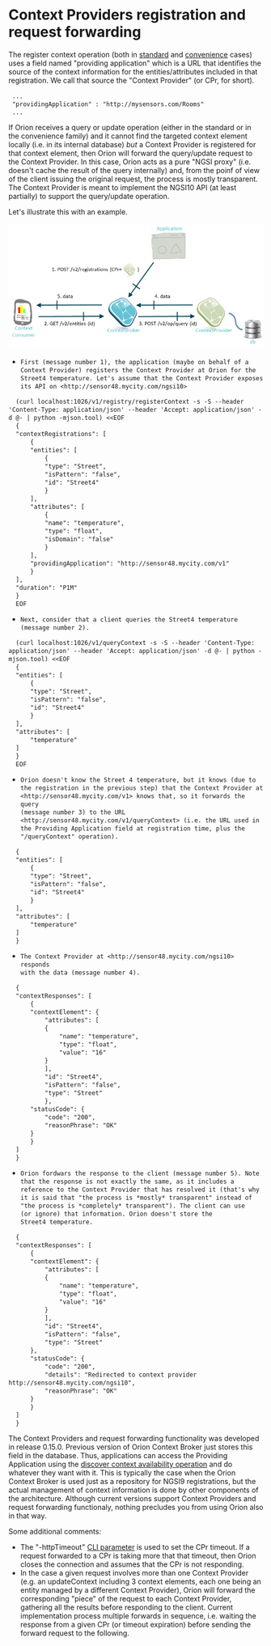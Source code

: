 # Context Providers registration and request forwarding

The register context operation (both in
[standard](#Register_Context_operation "wikilink") and
[convenience](#Convenience_Register_Context "wikilink") cases) uses a
field named "providing application" which is a URL that identifies the
source of the context information for the entities/attributes included
in that registration. We call that source the "Context Provider" (or
CPr, for short).

     ...                                                                           
     "providingApplication" : "http://mysensors.com/Rooms"
     ...                                                                           
  
If Orion receives a query or update operation (either in the standard or
in the convenience family) and it cannot find the targeted context
element locally (i.e. in its internal database) *but* a Context Provider
is registered for that context element, then Orion will forward the
query/update request to the Context Provider. In this case, Orion acts
as a pure "NGSI proxy" (i.e. doesn't cache the result of the query
internally) and, from the poinf of view of the client issuing the
original request, the process is mostly transparent. The Context
Provider is meant to implement the NGSI10 API (at least partially) to
support the query/update operation.

Let's illustrate this with an example.

![](QueryContextWithContextProvider.png "QueryContextWithContextProvider.png")


-     First (message number 1), the application (maybe on behalf of a
      Context Provider) registers the Context Provider at Orion for the
      Street4 temperature. Let's assume that the Context Provider exposes
      its API on <http://sensor48.mycity.com/ngsi10>
      
<!-- -->
      (curl localhost:1026/v1/registry/registerContext -s -S --header 'Content-Type: application/json' --header 'Accept: application/json' -d @- | python -mjson.tool) <<EOF
      {
	  "contextRegistrations": [
	      {
		  "entities": [
		      {
			  "type": "Street",
			  "isPattern": "false",
			  "id": "Street4"
		      }
		  ],
		  "attributes": [
		      {
			  "name": "temperature",
			  "type": "float",
			  "isDomain": "false"
		      }
		  ],
		  "providingApplication": "http://sensor48.mycity.com/v1"
	      }
	  ],
	  "duration": "P1M"
      }
      EOF
      
      
      
-     Next, consider that a client queries the Street4 temperature
      (message number 2).

      
<!-- -->
      (curl localhost:1026/v1/queryContext -s -S --header 'Content-Type: application/json' --header 'Accept: application/json' -d @- | python -mjson.tool) <<EOF
      {
	  "entities": [
	      {
		  "type": "Street",
		  "isPattern": "false",
		  "id": "Street4"
	      }
	  ],
	  "attributes": [
	      "temperature"
	  ]
      }
      EOF



-     Orion doesn't know the Street 4 temperature, but it knows (due to
      the registration in the previous step) that the Context Provider at
      <http://sensor48.mycity.com/v1> knows that, so it forwards the query
      (message number 3) to the URL
      <http://sensor48.mycity.com/v1/queryContext> (i.e. the URL used in
      the Providing Application field at registration time, plus the
      "/queryContext" operation).


<!-- -->
      {
	  "entities": [
	      {
		  "type": "Street",
		  "isPattern": "false",
		  "id": "Street4"
	      }
	  ],
	  "attributes": [
	      "temperature"
	  ]
      }



-     The Context Provider at <http://sensor48.mycity.com/ngsi10> responds
      with the data (message number 4).

<!-- -->
      {
	  "contextResponses": [
	      {
		  "contextElement": {
		      "attributes": [
			  {
			      "name": "temperature",
			      "type": "float",
			      "value": "16"
			  }
		      ],
		      "id": "Street4",
		      "isPattern": "false",
		      "type": "Street"
		      },
		  "statusCode": {
		      "code": "200",
		      "reasonPhrase": "OK"
		  }
	      }
	  ]
      }


-     Orion fordwars the response to the client (message number 5). Note
      that the response is not exactly the same, as it includes a
      reference to the Context Provider that has resolved it (that's why
      it is said that "the process is *mostly* transparent" instead of
      "the process is *completely* transparent"). The client can use
      (or ignore) that information. Orion doesn't store the
      Street4 temperature.
 
<!-- --> 
      {
	  "contextResponses": [
	      {
		  "contextElement": {
		      "attributes": [
			  {
			      "name": "temperature",
			      "type": "float",
			      "value": "16"
			  }
		      ],
		      "id": "Street4",
		      "isPattern": "false",
		      "type": "Street"
		  },
		  "statusCode": {
		      "code": "200",
		      "details": "Redirected to context provider http://sensor48.mycity.com/ngsi10",
		      "reasonPhrase": "OK"
		  }
	      }
	  ]
      }
  
The Context Providers and request forwarding functionality was developed
in release 0.15.0. Previous version
of Orion Context Broker just stores this field in the database. Thus,
applications can access the Providing Application using the [discover
context availability
operation](#Discover_Context_Availability_operation "wikilink") and do
whatever they want with it. This is typically the case when the Orion
Context Broker is used just as a repository for NGSI9 registrations, but
the actual management of context information is done by other components
of the architecture. Although current versions support Context Providers
and request forwarding functionaly, nothing precludes you from using
Orion also in that way.

Some additional comments:

-   The "-httpTimeout"
    [CLI
    parameter](Publish/Subscribe_Broker_-_Orion_Context_Broker_-_Installation_and_Administration_Guide#Command_line_options "wikilink")
    is used to set the CPr timeout. If a request forwarded to a CPr is
    taking more that that timeout, then Orion closes the connection and
    assumes that the CPr is not responding.
-   In the case a given
    request involves more than one Context Provider (e.g. an
    updateContext including 3 context elements, each one being an entity
    managed by a different Context Provider), Orion will forward the
    corresponding "piece" of the request to each Context Provider,
    gathering all the results before responding to the client. Current
    implementation process multiple forwards in sequence, i.e. waiting
    the response from a given CPr (or timeout expiration) before sending
    the forward request to the following.

